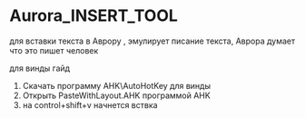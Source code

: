 # Aurora_INSERT_TOOL
для вставки текста в Аврору , эмулирует писание текста, Аврора думает что это пишет человек

для винды гайд
1. Скачать программу AHK\AutoHotKey для винды
2. Открыть PasteWithLayout.AHK программой AHK
3. на control+shift+v начнется вствка
